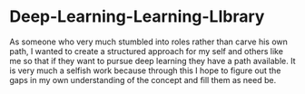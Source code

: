 # Deep-Learning-Learning-LIbrary
As someone who very much stumbled into roles rather than carve his own path, I wanted to create a structured approach for my self and others like me so that if they want to pursue deep learning they have a path available. It is very much a selfish work because through this I hope to figure out the gaps in my own understanding of the concept and fill them as need be.
